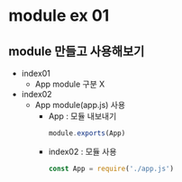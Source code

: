 # module ex 01

## module 만들고 사용해보기

* index01
    * App module 구분 X
* index02
    * App module(app.js) 사용
        * App : 모듈 내보내기
            ```js
            module.exports(App)
            ```
        * index02 : 모듈 사용
            ```js
            const App = require('./app.js')
            ```